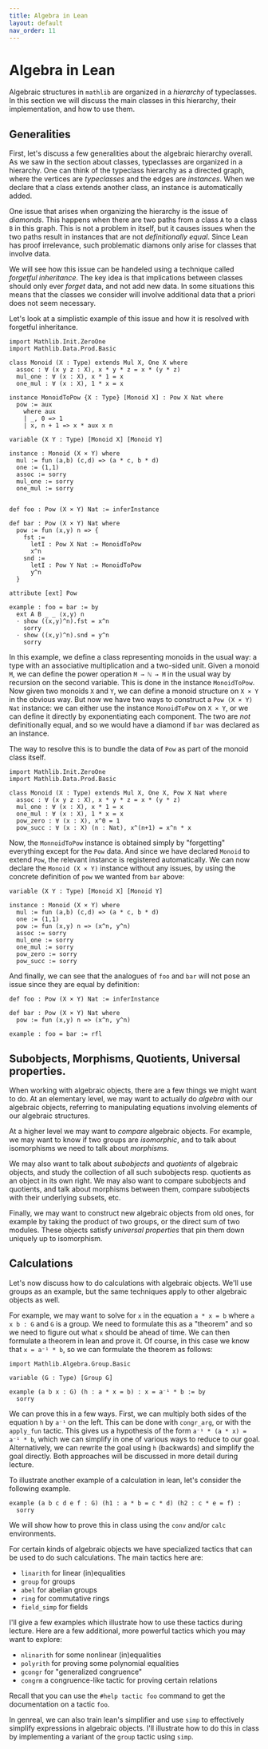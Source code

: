 ```yaml
---
title: Algebra in Lean
layout: default
nav_order: 11
---
```


# Algebra in Lean

Algebraic structures in `mathlib` are organized in a *hierarchy* of typeclasses. 
In this section we will discuss the main classes in this hierarchy, their implementation, and how to use them.

## Generalities

First, let's discuss a few generalities about the algebraic hierarchy overall.
As we saw in the section about classes, typeclasses are organized in a hierarchy.
One can think of the typeclass hierarchy as a directed graph, where the vertices are *typeclasses* and the edges are *instances*. 
When we declare that a class extends another class, an instance is automatically added.

One issue that arises when organizing the hierarchy is the issue of *diamonds*.
This happens when there are two paths from a class `A` to a class `B` in this graph.
This is not a problem in itself, but it causes issues when the two paths result in instances that are not *definitionally equal*.
Since Lean has proof irrelevance, such problematic diamons only arise for classes that involve data.

We will see how this issue can be handeled using a technique called *forgetful inheritance*.
The key idea is that implications between classes should only ever *forget* data, and not add new data.
In some situations this means that the classes we consider will involve additional data that a priori does not seem necessary.

Let's look at a simplistic example of this issue and how it is resolved with forgetful inheritance.

```lean
import Mathlib.Init.ZeroOne
import Mathlib.Data.Prod.Basic

class Monoid (X : Type) extends Mul X, One X where
  assoc : ∀ (x y z : X), x * y * z = x * (y * z)
  mul_one : ∀ (x : X), x * 1 = x
  one_mul : ∀ (x : X), 1 * x = x

instance MonoidToPow {X : Type} [Monoid X] : Pow X Nat where
  pow := aux
    where aux
    | _, 0 => 1
    | x, n + 1 => x * aux x n

variable (X Y : Type) [Monoid X] [Monoid Y]

instance : Monoid (X × Y) where
  mul := fun (a,b) (c,d) => (a * c, b * d)
  one := (1,1)
  assoc := sorry
  mul_one := sorry
  one_mul := sorry


def foo : Pow (X × Y) Nat := inferInstance

def bar : Pow (X × Y) Nat where
  pow := fun (x,y) n => {
    fst := 
      letI : Pow X Nat := MonoidToPow
      x^n
    snd := 
      letI : Pow Y Nat := MonoidToPow
      y^n
  }

attribute [ext] Pow

example : foo = bar := by
  ext A B _ _ ⟨x,y⟩ n
  · show ((x,y)^n).fst = x^n
    sorry
  · show ((x,y)^n).snd = y^n
    sorry
```

In this example, we define a class representing monoids in the usual way: a type with an associative multiplication and a two-sided unit.
Given a monoid `M`, we can define the power operation `M → ℕ → M` in the usual way by recursion on the second variable.
This is done in the instance `MonoidToPow`.
Now given two monoids `X` and `Y`, we can define a monoid structure on `X × Y` in the obvious way.
But now we have two ways to construct a `Pow (X × Y) Nat` instance: we can either use the instance `MonoidToPow` on `X × Y`, or we can define it directly by exponentiating each component.
The two are *not* definitionally equal, and so we would have a diamond if `bar` was declared as an instance.

The way to resolve this is to bundle the data of `Pow` as part of the monoid class itself.
```lean
import Mathlib.Init.ZeroOne
import Mathlib.Data.Prod.Basic

class Monoid (X : Type) extends Mul X, One X, Pow X Nat where
  assoc : ∀ (x y z : X), x * y * z = x * (y * z)
  mul_one : ∀ (x : X), x * 1 = x
  one_mul : ∀ (x : X), 1 * x = x
  pow_zero : ∀ (x : X), x^0 = 1
  pow_succ : ∀ (x : X) (n : Nat), x^(n+1) = x^n * x
```

Now, the `MonnoidToPow` instance is obtained simply by "forgetting" everything except for the `Pow` data.
And since we have declared `Monoid` to extend `Pow`, the relevant instance is registered automatically.
We can now declare the `Monoid (X × Y)` instance without any issues, by using the concrete definition of `pow` we wanted from `bar` above:
```lean
variable (X Y : Type) [Monoid X] [Monoid Y]

instance : Monoid (X × Y) where
  mul := fun (a,b) (c,d) => (a * c, b * d)
  one := (1,1)
  pow := fun (x,y) n => (x^n, y^n)
  assoc := sorry
  mul_one := sorry
  one_mul := sorry
  pow_zero := sorry
  pow_succ := sorry
```

And finally, we can see that the analogues of `foo` and `bar` will not pose an issue since they are equal by definition:
```lean
def foo : Pow (X × Y) Nat := inferInstance

def bar : Pow (X × Y) Nat where
  pow := fun (x,y) n => (x^n, y^n)

example : foo = bar := rfl
```
## Subobjects, Morphisms, Quotients, Universal properties.

When working with algebraic objects, there are a few things we might want to do.
At an elementary level, we may want to actually do *algebra* with our algebraic objects, referring to manipulating equations involving elements of our algebraic structures.

At a higher level we may want to *compare* algebraic objects.
For example, we may want to know if two groups are *isomorphic*, and to talk about isomorphisms we need to talk about *morphisms*.

We may also want to talk about *subobjects* and *quotients* of algebraic objects, and study the collection of all such subobjects resp. quotients as an object in its own right.
We may also want to compare subobjects and quotients, and talk about morphisms between them, compare subobjects with their underlying subsets, etc.

Finally, we may want to construct new algebraic objects from old ones, for example by taking the product of two groups, or the direct sum of two modules.
These objects satisfy *universal properties* that pin them down uniquely up to isomorphism.

## Calculations

Let's now discuss how to do calculations with algebraic objects.
We'll use groups as an example, but the same techniques apply to other algebraic objects as well.

For example, we may want to solve for `x` in the equation `a * x = b` where `a x b : G` and `G` is a group.
We need to formulate this as a "theorem" and so we need to figure out what `x` should be ahead of time.
We can then formulate a theorem in lean and prove it.
Of course, in this case we know that `x = a⁻¹ * b`, so we can formulate the theorem as follows:
```lean
import Mathlib.Algebra.Group.Basic

variable (G : Type) [Group G]

example (a b x : G) (h : a * x = b) : x = a⁻¹ * b := by
  sorry
```
We can prove this in a few ways.
First, we can multiply both sides of the equation `h` by `a⁻¹` on the left.
This can be done with `congr_arg`, or with the `apply_fun` tactic.
This gives us a hypothesis of the form `a⁻¹ * (a * x) = a⁻¹ * b`, which we can simplify in one of various ways to reduce to our goal.
Alternatively, we can rewrite the goal using `h` (backwards) and simplify the goal directly.
Both approaches will be discussed in more detail during lecture.

To illustrate another example of a calculation in lean, let's consider the following example.
```lean
example (a b c d e f : G) (h1 : a * b = c * d) (h2 : c * e = f) :
  sorry
```

We will show how to prove this in class using the `conv` and/or `calc` environments.

For certain kinds of algebraic objects we have specialized tactics that can be used to do such calculations.
The main tactics here are:

- `linarith` for linear (in)equalities
- `group` for groups
- `abel` for abelian groups
- `ring` for commutative rings
- `field_simp` for fields

I'll give a few examples which illustrate how to use these tactics during lecture.
Here are a few additional, more powerful tactics which you may want to explore:

- `nlinarith` for some nonlinear (in)equalities
- `polyrith` for proving some polynomial equalities
- `gcongr` for "generalized congruence"
- `congrm` a congruence-like tactic for proving certain relations

Recall that you can use the `#help tactic foo` command to get the documentation on a tactic `foo`.

In genreal, we can also train lean's simplifier and use `simp` to effectively simplify expressions in algebraic objects.
I'll illustrate how to do this in class by implementing a variant of the `group` tactic using `simp`.